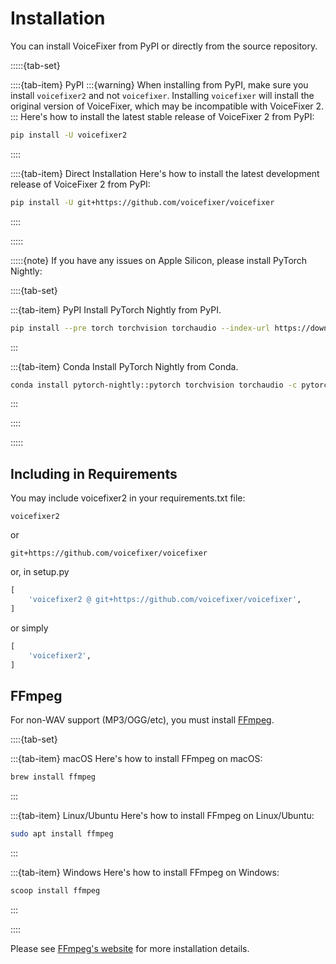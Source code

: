 # Installation

You can install VoiceFixer from PyPI or directly from the source repository.


:::::{tab-set}

::::{tab-item} PyPI
:::{warning}
When installing from PyPI, make sure you install `voicefixer2` and not `voicefixer`. Installing `voicefixer` will install the original version of VoiceFixer, which may be incompatible with VoiceFixer 2.
:::
Here's how to install the latest stable release of VoiceFixer 2 from PyPI:
```bash
pip install -U voicefixer2
```
::::

::::{tab-item} Direct Installation
Here's how to install the latest development release of VoiceFixer 2 from PyPI:
```bash
pip install -U git+https://github.com/voicefixer/voicefixer
```
::::

:::::

:::::{note}
If you have any issues on Apple Silicon, please install PyTorch Nightly:

::::{tab-set}

:::{tab-item} PyPI
Install PyTorch Nightly from PyPI.
```bash
pip install --pre torch torchvision torchaudio --index-url https://download.pytorch.org/whl/nightly/cpu
```
:::

:::{tab-item} Conda
Install PyTorch Nightly from Conda.
```bash
conda install pytorch-nightly::pytorch torchvision torchaudio -c pytorch-nightly
```
:::

::::

:::::

## Including in Requirements

You may include voicefixer2 in your requirements.txt file:

```
voicefixer2
```

or

```
git+https://github.com/voicefixer/voicefixer
```

or, in setup.py

```python
[
    'voicefixer2 @ git+https://github.com/voicefixer/voicefixer',
]
```

or simply

```python
[
    'voicefixer2',
]
```

## FFmpeg

For non-WAV support (MP3/OGG/etc), you must install [FFmpeg](https://ffmpeg.org/).

::::{tab-set}

:::{tab-item} macOS
Here's how to install FFmpeg on macOS:
```bash
brew install ffmpeg
```
:::

:::{tab-item} Linux/Ubuntu
Here's how to install FFmpeg on Linux/Ubuntu:
```bash
sudo apt install ffmpeg
```
:::

:::{tab-item} Windows
Here's how to install FFmpeg on Windows:
```bash
scoop install ffmpeg
```
:::

::::

Please see [FFmpeg's website](https://ffmpeg.org/) for more installation details.
